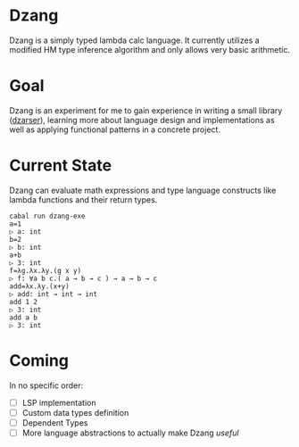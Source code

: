 # Dzang

Dzang is a simply typed lambda calc language.
It currently utilizes a modified HM type inference algorithm and only allows very basic arithmetic.

# Goal

Dzang is an experiment for me to gain experience in writing a small library ([dzarser](https://github.com/ndzik/dzarser)), learning more about language design and implementations as well as applying functional patterns in a concrete project.

# Current State
Dzang can evaluate math expressions and type language constructs like lambda functions and their return types.

```
cabal run dzang-exe
a=1
▷ a: int
b=2
▷ b: int
a+b
▷ 3: int
f=λg.λx.λy.(g x y)
▷ f: ∀a b c.( a → b → c ) → a → b → c
add=λx.λy.(x+y)
▷ add: int → int → int
add 1 2
▷ 3: int
add a b
▷ 3: int
```

# Coming

In no specific order:

- [ ] LSP implementation
- [ ] Custom data types definition
- [ ] Dependent Types
- [ ] More language abstractions to actually make Dzang _useful_
